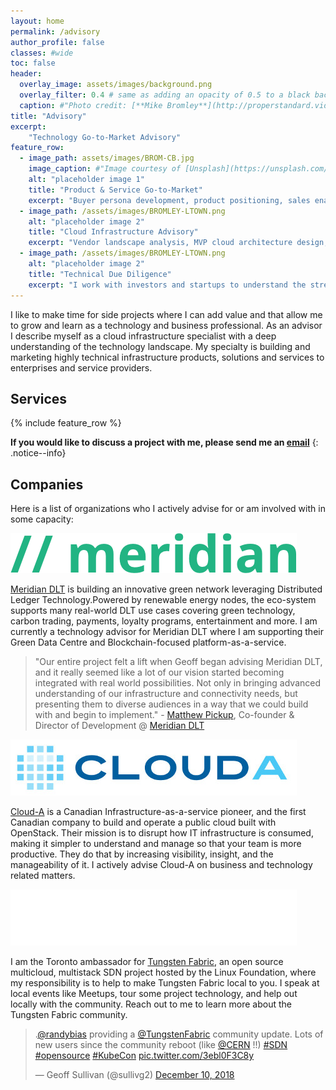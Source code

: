 ```yaml
---
layout: home
permalink: /advisory
author_profile: false
classes: #wide
toc: false
header:
  overlay_image: assets/images/background.png
  overlay_filter: 0.4 # same as adding an opacity of 0.5 to a black background
  caption: #"Photo credit: [**Mike Bromley**](http://properstandard.video)"
title: "Advisory"
excerpt:
    "Technology Go-to-Market Advisory"
feature_row:
  - image_path: assets/images/BROM-CB.jpg
    image_caption: #"Image courtesy of [Unsplash](https://unsplash.com/)"
    alt: "placeholder image 1"
    title: "Product & Service Go-to-Market"
    excerpt: "Buyer persona development, product positioning, sales enablement, marketing strategy, sales alignment & channels "
  - image_path: /assets/images/BROMLEY-LTOWN.png
    alt: "placeholder image 2"
    title: "Cloud Infrastructure Advisory"
    excerpt: "Vendor landscape analysis, MVP cloud architecture design, open source software strategy"
  - image_path: /assets/images/BROMLEY-LTOWN.png
    alt: "placeholder image 2"
    title: "Technical Due Diligence"
    excerpt: "I work with investors and startups to understand the strengths and weaknesses of emerging technologies"
---
```

I like to make time for side projects where I can add value and that allow me to
grow and learn as a technology and business professional. As an advisor I
describe myself as a cloud infrastructure specialist with a deep understanding
of the technology landscape. My specialty is building and marketing highly
technical infrastructure products, solutions and services to enterprises and
service providers.

## Services
{% include feature_row %}

**If you would like to discuss a project with me, please send me an [email](mailto:geoff@geoffsullivan.net)**
{: .notice--info}

## Companies

Here is a list of organizations who I actively advise for or am involved with in
some capacity:

![Meridian](/assets/images/meridiandlt.png "Meridian")

[Meridian DLT](https://meridiandlt.com/) is building an innovative green network leveraging Distributed
Ledger Technology.Powered by renewable energy nodes, the eco-system supports
many real-world DLT use cases covering green technology, carbon trading,
payments, loyalty programs, entertainment and more. I am currently a technology
advisor for Meridian DLT where I am supporting their Green Data Centre and
Blockchain-focused platform-as-a-service.

> "Our entire project felt a lift when Geoff began advising Meridian DLT, and it
really seemed like a lot of our vision started becoming integrated with real
world possibilities. Not only in bringing advanced understanding of our
infrastructure and connectivity needs, but presenting them to diverse audiences
in a way that we could build with and begin to implement." - [Matthew Pickup](https://www.linkedin.com/in/matthew-pickup-64883535/3), Co-founder & Director of Development @ [Meridian DLT](https://meridiandlt.com/)

![Cloud-A](/assets/images/cloudalogo.jpg "cloud-a")

[Cloud-A](https://www.clouda.ca) is a Canadian Infrastructure-as-a-service pioneer, and the first
Canadian company to build and operate a public cloud built with OpenStack. Their
mission is to disrupt how IT infrastructure is consumed, making it simpler
to understand and manage so that your team is more productive. They do that by
increasing visibility, insight, and the manageability of it. I actively advise
Cloud-A on business and technology related matters.

![Tungsten Fabric](/assets/images/tungsten.png "Tungsten Fabric")

I am the Toronto ambassador for [Tungsten Fabric](https://tungsten.io), an open source multicloud,
multistack SDN project hosted by the Linux Foundation, where my responsibility
is to help to make Tungsten Fabric local to you. I speak at local events like
Meetups, tour some project technology, and help out locally with the community.
Reach out to me to learn more about the Tungsten Fabric community.

<blockquote class="twitter-tweet" data-lang="en"><p lang="en" dir="ltr">.<a href="https://twitter.com/randybias?ref_src=twsrc%5Etfw">@randybias</a> providing a <a href="https://twitter.com/TungstenFabric?ref_src=twsrc%5Etfw">@TungstenFabric</a> community update. Lots of new users since the community reboot (like <a href="https://twitter.com/CERN?ref_src=twsrc%5Etfw">@CERN</a> !!) <a href="https://twitter.com/hashtag/SDN?src=hash&amp;ref_src=twsrc%5Etfw">#SDN</a> <a href="https://twitter.com/hashtag/opensource?src=hash&amp;ref_src=twsrc%5Etfw">#opensource</a> <a href="https://twitter.com/hashtag/KubeCon?src=hash&amp;ref_src=twsrc%5Etfw">#KubeCon</a> <a href="https://t.co/3ebl0F3C8y">pic.twitter.com/3ebl0F3C8y</a></p>&mdash; Geoff Sullivan (@sullivg2) <a href="https://twitter.com/sullivg2/status/1072193348604178432?ref_src=twsrc%5Etfw">December 10, 2018</a></blockquote>
<script async src="https://platform.twitter.com/widgets.js" charset="utf-8"></script>
